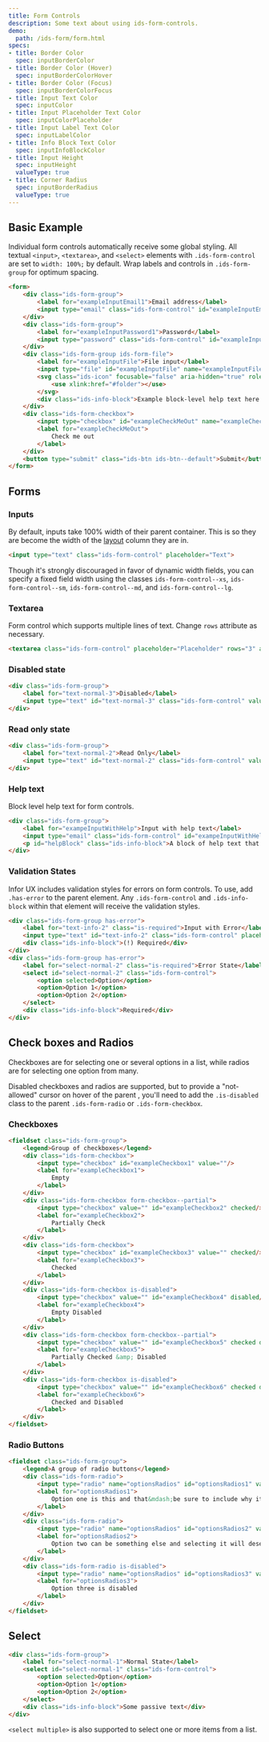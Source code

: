 ```yaml
---
title: Form Controls
description: Some text about using ids-form-controls.
demo:
  path: /ids-form/form.html
specs:
- title: Border Color
  spec: inputBorderColor
- title: Border Color (Hover)
  spec: inputBorderColorHover
- title: Border Color (Focus)
  spec: inputBorderColorFocus
- title: Input Text Color
  spec: inputColor
- title: Input Placeholder Text Color
  spec: inputColorPlaceholder
- title: Input Label Text Color
  spec: inputLabelColor
- title: Info Block Text Color
  spec: inputInfoBlockColor
- title: Input Height
  spec: inputHeight
  valueType: true
- title: Corner Radius
  spec: inputBorderRadius
  valueType: true
---
```



## Basic Example

Individual form controls automatically receive some global styling. All textual `<input>`, `<textarea>`, and `<select>` elements with `.ids-form-control` are set to `width: 100%;` by default. Wrap labels and controls in `.ids-form-group` for optimum spacing.

```html
<form>
    <div class="ids-form-group">
        <label for="exampleInputEmail1">Email address</label>
        <input type="email" class="ids-form-control" id="exampleInputEmail1" name="exampleInputEmail1" placeholder="Email">
    </div>
    <div class="ids-form-group">
        <label for="exampleInputPassword1">Password</label>
        <input type="password" class="ids-form-control" id="exampleInputPassword1" name="exampleInputPassword1" placeholder="Password">
    </div>
    <div class="ids-form-group ids-form-file">
        <label for="exampleInputFile">File input</label>
        <input type="file" id="exampleInputFile" name="exampleInputFile">
        <svg class="ids-icon" focusable="false" aria-hidden="true" role="presentation">
            <use xlink:href="#folder"></use>
        </svg>
        <div class="ids-info-block">Example block-level help text here.</div>
    </div>
    <div class="ids-form-checkbox">
        <input type="checkbox" id="exampleCheckMeOut" name="exampleCheckMeOut" value=""/>
        <label for="exampleCheckMeOut">
            Check me out
        </label>
    </div>
    <button type="submit" class="ids-btn ids-btn--default">Submit</button>
</form>
```

## Forms

### Inputs

By default, inputs take 100% width of their parent container. This is so they are become the width of the [layout](layout.html) column they are in.

```html
<input type="text" class="ids-form-control" placeholder="Text">
```

Though it's strongly discouraged in favor of dynamic width fields, you can specify a fixed field width using the classes `ids-form-control--xs`, `ids-form-control--sm`, `ids-form-control--md`, and `ids-form-control--lg`.

### Textarea

Form control which supports multiple lines of text. Change `rows` attribute as necessary.

```html
<textarea class="ids-form-control" placeholder="Placeholder" rows="3" aria-label="Example multirow text area"></textarea>
```

### Disabled state

```html
<div class="ids-form-group">
    <label for="text-normal-3">Disabled</label>
    <input type="text" id="text-normal-3" class="ids-form-control" value="Some Text" disabled>
</div>
```

### Read only state

```html
<div class="ids-form-group">
    <label for="text-normal-2">Read Only</label>
    <input type="text" id="text-normal-2" class="ids-form-control" value="Some Text" readonly>
</div>
```

### Help text

Block level help text for form controls.

```html
<div class="ids-form-group">
    <label for="exampeInputWithHelp">Input with help text</label>
    <input type="email" class="ids-form-control" id="exampeInputWithHelp" aria-describedby="helpBlock">
    <p id="helpBlock" class="ids-info-block">A block of help text that breaks onto a new line and may extend beyond one line.</p>
</div>
```

### Validation States

Infor UX includes validation styles for errors on form controls. To use, add `.has-error` to the parent element. Any `.ids-form-control` and `.ids-info-block` within that element will receive the validation styles.

```html
<div class="ids-form-group has-error">
    <label for="text-info-2" class="is-required">Input with Error</label>
    <input type="text" id="text-info-2" class="ids-form-control" placeholder="Placeholder">
    <div class="ids-info-block">(!) Required</div>
</div>
<div class="ids-form-group has-error">
    <label for="select-normal-2" class="is-required">Error State</label>
    <select id="select-normal-2" class="ids-form-control">
        <option selected>Option</option>
        <option>Option 1</option>
        <option>Option 2</option>
    </select>
    <div class="ids-info-block">Required</div>
</div>
```

## Check boxes and Radios

Checkboxes are for selecting one or several options in a list, while radios are for selecting one option from many.

Disabled checkboxes and radios are supported, but to provide a "not-allowed" cursor on hover of the parent <label>, you'll need to add the `.is-disabled` class to the parent `.ids-form-radio` or `.ids-form-checkbox`.

### Checkboxes

```html
<fieldset class="ids-form-group">
    <legend>Group of checkboxes</legend>
    <div class="ids-form-checkbox">
        <input type="checkbox" id="exampleCheckbox1" value=""/>
        <label for="exampleCheckbox1">
            Empty
        </label>
    </div>
    <div class="ids-form-checkbox form-checkbox--partial">
        <input type="checkbox" value="" id="exampleCheckbox2" checked/>
        <label for="exampleCheckbox2">
            Partially Check
        </label>
    </div>
    <div class="ids-form-checkbox">
        <input type="checkbox" id="exampleCheckbox3" value="" checked/>
        <label for="exampleCheckbox3">
            Checked
        </label>
    </div>
    <div class="ids-form-checkbox is-disabled">
        <input type="checkbox" value="" id="exampleCheckbox4" disabled/>
        <label for="exampleCheckbox4">
            Empty Disabled
        </label>
    </div>
    <div class="ids-form-checkbox form-checkbox--partial">
        <input type="checkbox" value="" id="exampleCheckbox5" checked disabled/>
        <label for="exampleCheckbox5">
            Partially Checked &amp; Disabled
        </label>
    </div>
    <div class="ids-form-checkbox is-disabled">
        <input type="checkbox" value="" id="exampleCheckbox6" checked disabled/>
        <label for="exampleCheckbox6">
            Checked and Disabled
        </label>
    </div>
</fieldset>
```

### Radio Buttons

```html
<fieldset class="ids-form-group">
    <legend>A group of radio buttons</legend>
    <div class="ids-form-radio">
        <input type="radio" name="optionsRadios" id="optionsRadios1" value="option1" checked>
        <label for="optionsRadios1">
            Option one is this and that&mdash;be sure to include why it's great
        </label>
    </div>
    <div class="ids-form-radio">
        <input type="radio" name="optionsRadios" id="optionsRadios2" value="option2">
        <label for="optionsRadios2">
            Option two can be something else and selecting it will deselect option one
        </label>
    </div>
    <div class="ids-form-radio is-disabled">
        <input type="radio" name="optionsRadios" id="optionsRadios3" value="option3" disabled>
        <label for="optionsRadios3">
            Option three is disabled
        </label>
    </div>
</fieldset>
```

## Select

```html
<div class="ids-form-group">
    <label for="select-normal-1">Normal State</label>
    <select id="select-normal-1" class="ids-form-control">
        <option selected>Option</option>
        <option>Option 1</option>
        <option>Option 2</option>
    </select>
    <div class="ids-info-block">Some passive text</div>
</div>
```

`<select multiple>` is also supported to select one or more items from a list.
